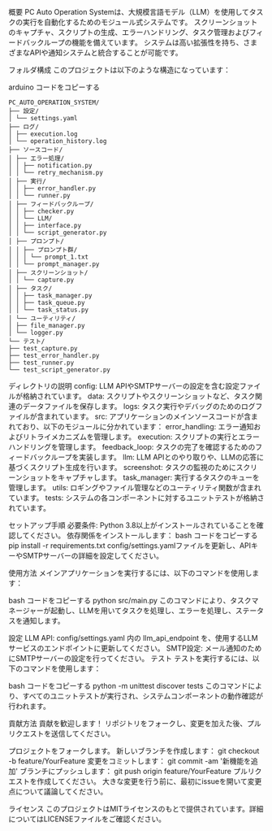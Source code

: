 概要
PC Auto Operation Systemは、大規模言語モデル（LLM）を使用してタスクの実行を自動化するためのモジュール式システムです。
スクリーンショットのキャプチャ、スクリプトの生成、エラーハンドリング、タスク管理およびフィードバックループの機能を備えています。
システムは高い拡張性を持ち、さまざまなAPIや通知システムと統合することが可能です。

フォルダ構成
このプロジェクトは以下のような構造になっています：

arduino
コードをコピーする
```
PC_AUTO_OPERATION_SYSTEM/
├── 設定/
│ └── settings.yaml
├── ログ/
│ ├── execution.log
│ └── operation_history.log
├── ソースコード/
│ ├── エラー処理/
│ │ ├── notification.py
│ │ └── retry_mechanism.py
│ ├── 実行/
│ │ ├── error_handler.py
│ │ └── runner.py
│ ├── フィードバックループ/
│ │ ├── checker.py
│ │ └── LLM/
│ │ ├── interface.py
│ │ └── script_generator.py
│ ├── プロンプト/
│ │ ├── プロンプト群/
│ │ │ └── prompt_1.txt
│ │ └── prompt_manager.py
│ ├── スクリーンショット/
│ │ └── capture.py
│ ├── タスク/
│ │ ├── task_manager.py
│ │ ├── task_queue.py
│ │ └── task_status.py
│ └── ユーティリティ/
│ ├── file_manager.py
│ └── logger.py
└── テスト/
├── test_capture.py
├── test_error_handler.py
├── test_runner.py
└── test_script_generator.py

```
ディレクトリの説明
config: LLM APIやSMTPサーバーの設定を含む設定ファイルが格納されています。 
data: スクリプトやスクリーンショットなど、タスク関連のデータファイルを保存します。 
logs: タスク実行やデバッグのためのログファイルが含まれています。 
src: アプリケーションのメインソースコードが含まれており、以下のモジュールに分かれています： 
error_handling: エラー通知およびリトライメカニズムを管理します。 
execution: スクリプトの実行とエラーハンドリングを管理します。 
feedback_loop: タスクの完了を確認するためのフィードバックループを実装します。 
llm: LLM APIとのやり取りや、LLMの応答に基づくスクリプト生成を行います。 
screenshot: タスクの監視のためにスクリーンショットをキャプチャします。 
task_manager: 実行するタスクのキューを管理します。 
utils: ロギングやファイル管理などのユーティリティ関数が含まれています。 
tests: システムの各コンポーネントに対するユニットテストが格納されています。 

セットアップ手順 
必要条件: Python 3.8以上がインストールされていることを確認してください。 
依存関係をインストールします： 
bash 
コードをコピーする 
pip install -r requirements.txt 
config/settings.yamlファイルを更新し、APIキーやSMTPサーバーの詳細を設定してください。 

使用方法 
メインアプリケーションを実行するには、以下のコマンドを使用します： 

bash 
コードをコピーする 
python src/main.py 
このコマンドにより、タスクマネージャーが起動し、LLMを用いてタスクを処理し、エラーを処理し、ステータスを通知します。 

設定 
LLM API: config/settings.yaml 内の llm_api_endpoint を、使用するLLMサービスのエンドポイントに更新してください。 
SMTP設定: メール通知のためにSMTPサーバーの設定を行ってください。 
テスト 
テストを実行するには、以下のコマンドを使用します： 

bash 
コードをコピーする 
python -m unittest discover tests 
このコマンドにより、すべてのユニットテストが実行され、システムコンポーネントの動作確認が行われます。 

貢献方法 
貢献を歓迎します！ リポジトリをフォークし、変更を加えた後、プルリクエストを送信してください。 

プロジェクトをフォークします。 
新しいブランチを作成します： git checkout -b feature/YourFeature 
変更をコミットします： git commit -am '新機能を追加' 
ブランチにプッシュします： git push origin feature/YourFeature 
プルリクエストを作成してください。 
大きな変更を行う前に、最初にissueを開いて変更点について議論してください。 

ライセンス 
このプロジェクトはMITライセンスのもとで提供されています。詳細についてはLICENSEファイルをご確認ください。 
